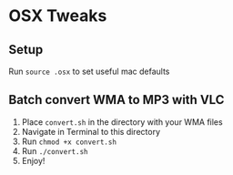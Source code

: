 OSX Tweaks
==========

## Setup

Run ```source .osx``` to set useful mac defaults

## Batch convert WMA to MP3 with VLC

1.  Place ```convert.sh``` in the directory with your WMA files
2.  Navigate in Terminal to this directory
3.  Run ```chmod +x convert.sh```
4.  Run ```./convert.sh```
5.  Enjoy!